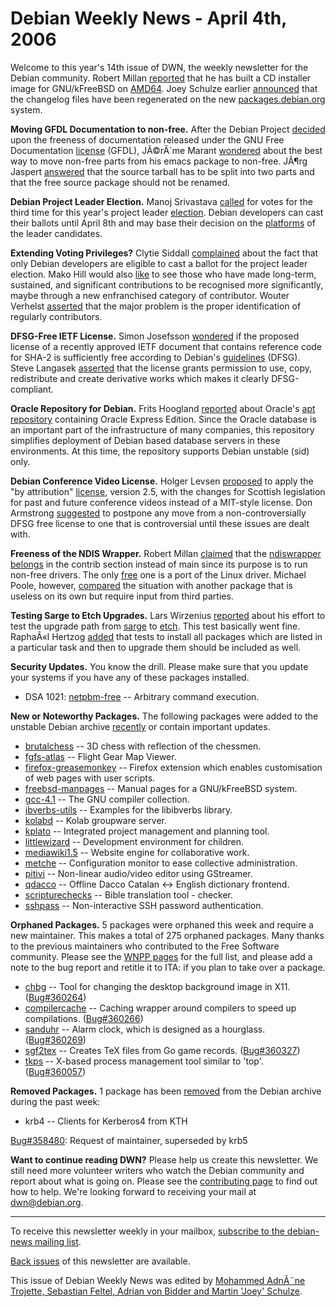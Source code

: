 
Debian Weekly News - April 4th, 2006
====================================


Welcome to this year's 14th issue of DWN, the weekly newsletter for the
Debian community. Robert Millan [reported](https://lists.debian.org/debian-amd64/2006/03/msg00266.html)
that he has built a CD installer image for GNU/kFreeBSD on [AMD64](https://www.debian.org/ports/amd64/). Joey Schulze earlier [announced](http://www.infodrom.org/~joey/log/?200603121801) that the
changelog files have been regenerated on the new [packages.debian.org](https://packages.debian.org/) system.


**Moving GFDL Documentation to non-free.** After the Debian
Project [decided](https://lists.debian.org/debian-devel-announce/2006/03/msg00012.html) upon the freeness of documentation released under the GNU Free
Documentation [license](https://www.gnu.org/copyleft/fdl.html)
(GFDL), JÃ©rÃ´me Marant [wondered](https://lists.debian.org/debian-devel/2006/03/msg01061.html) about the best way to move non-free parts from his emacs package
to non-free. JÃ¶rg Jaspert [answered](https://lists.debian.org/debian-devel/2006/03/msg01072.html) that the source tarball has to be split into two parts and that the
free source package should not be renamed.


**Debian Project Leader Election.** Manoj Srivastava [called](https://lists.debian.org/debian-devel-announce/2006/04/msg00000.html) for votes for the third time for this year's project leader [election](https://www.debian.org/vote/2006/vote_002). Debian developers can cast
their ballots until April 8th and may base their decision on the [platforms](https://www.debian.org/vote/2006/platforms/) of the leader
candidates.


**Extending Voting Privileges?** Clytie Siddall [complained](https://lists.debian.org/debian-i18n/2006/04/msg00007.html)
about the fact that only Debian developers are eligible to cast a ballot for
the project leader election. Mako Hill would also [like](https://lists.debian.org/debian-i18n/2006/04/msg00043.html) to
see those who have made long-term, sustained, and significant contributions to
be recognised more significantly, maybe through a new enfranchised category of
contributor. Wouter Verhelst [asserted](https://lists.debian.org/debian-i18n/2006/04/msg00027.html)
that the major problem is the proper identification of regularly contributors.


**DFSG-Free IETF License.** Simon Josefsson [wondered](https://lists.debian.org/debian-legal/2006/02/msg00389.html)
if the proposed license of a recently approved IETF document that contains
reference code for SHA-2 is sufficiently free according to Debian's [guidelines](https://www.debian.org/social_contract#guidelines) (DFSG). Steve
Langasek [asserted](https://lists.debian.org/debian-legal/2006/02/msg00390.html) that the license grants permission to use, copy, redistribute and
create derivative works which makes it clearly DFSG-compliant.


**Oracle Repository for Debian.** Frits Hoogland [reported](http://frits.homelinux.com/wordpress/?p=9) about Oracle's
[apt repository](http://oss.oracle.com/debian/) containing
Oracle Express Edition. Since the Oracle database is an important part of the
infrastructure of many companies, this repository simplifies deployment of
Debian based database servers in these environments. At this time, the
repository supports Debian unstable (sid) only.


**Debian Conference Video License.** Holger Levsen [proposed](https://lists.debian.org/debian-legal/2006/03/msg00076.html) to apply the "by attribution" [license](http://creativecommons.org/licenses/by/2.5/scotland/),
version 2.5, with the changes for Scottish legislation for past and future
conference videos instead of a MIT-style license. Don Armstrong [suggested](https://lists.debian.org/debian-legal/2006/03/msg00086.html) to postpone any move from a non-controversially DFSG free
license to one that is controversial until these issues are dealt with.


**Freeness of the NDIS Wrapper.** Robert Millan [claimed](https://bugs.debian.org/353277) that the [ndiswrapper](https://packages.debian.org/ndiswrapper) [belongs](https://lists.debian.org/debian-devel/2006/02/msg00585.html)
in the contrib section instead of main since its purpose is to run non-free
drivers. The only [free](http://cipe-win32.sourceforge.net/) one
is a port of the Linux driver. Michael Poole, however, [compared](https://lists.debian.org/debian-devel/2006/02/msg00593.html)
the situation with another package that is useless on its own but require
input from third parties.


**Testing Sarge to Etch Upgrades.** Lars Wirzenius [reported](https://lists.debian.org/debian-qa/2006/03/msg00081.html)
about his effort to test the upgrade path from [sarge](https://www.debian.org/releases/sarge/) to [etch](https://www.debian.org/releases/etch/). This test basically went fine. RaphaÃ«l Hertzog [added](https://lists.debian.org/debian-qa/2006/03/msg00087.html) that
tests to install all packages which are listed in a particular task and then
to upgrade them should be included as well.


**Security Updates.** You know the drill. Please make sure
that you update your systems if you have any of these packages installed.


* DSA 1021: [netpbm-free](https://www.debian.org/security/2006/dsa-1021) --
 Arbitrary command execution.


**New or Noteworthy Packages.** The following packages were
added to the unstable Debian archive [recently](https://packages.debian.org/unstable/newpkg_main) or contain
important updates.


* [brutalchess](https://packages.debian.org/unstable/games/brutalchess)
 -- 3D chess with reflection of the chessmen.
* [fgfs-atlas](https://packages.debian.org/unstable/games/fgfs-atlas)
 -- Flight Gear Map Viewer.
* [firefox-greasemonkey](https://packages.debian.org/unstable/web/firefox-greasemonkey)
 -- Firefox extension which enables customisation of web pages with user scripts.
* [freebsd-manpages](https://packages.debian.org/unstable/doc/freebsd-manpages)
 -- Manual pages for a GNU/kFreeBSD system.
* [gcc-4.1](https://packages.debian.org/unstable/devel/gcc-4.1)
 -- The GNU compiler collection.
* [ibverbs-utils](https://packages.debian.org/unstable/net/ibverbs-utils)
 -- Examples for the libibverbs library.
* [kolabd](https://packages.debian.org/unstable/mail/kolabd)
 -- Kolab groupware server.
* [kplato](https://packages.debian.org/unstable/kde/kplato)
 -- Integrated project management and planning tool.
* [littlewizard](https://packages.debian.org/unstable/games/littlewizard)
 -- Development environment for children.
* [mediawiki1.5](https://packages.debian.org/unstable/web/mediawiki1.5)
 -- Website engine for collaborative work.
* [metche](https://packages.debian.org/unstable/admin/metche)
 -- Configuration monitor to ease collective administration.
* [pitivi](https://packages.debian.org/unstable/gnome/pitivi)
 -- Non-linear audio/video editor using GStreamer.
* [qdacco](https://packages.debian.org/unstable/text/qdacco)
 -- Offline Dacco Catalan <-> English dictionary frontend.
* [scripturechecks](https://packages.debian.org/unstable/utils/scripturechecks)
 -- Bible translation tool - checker.
* [sshpass](https://packages.debian.org/unstable/utils/sshpass)
 -- Non-interactive SSH password authentication.


**Orphaned Packages.** 5 packages were orphaned this week and
require a new maintainer. This makes a total of 275 orphaned packages. Many
thanks to the previous maintainers who contributed to the Free Software
community. Please see the [WNPP pages](https://www.debian.org/devel/wnpp/) for
the full list, and please add a note to the bug report and retitle it to ITA:
if you plan to take over a package.


* [chbg](https://packages.debian.org/unstable/graphics/chbg)
 -- Tool for changing the desktop background image in X11.
 ([Bug#360264](https://bugs.debian.org/360264))
* [compilercache](https://packages.debian.org/unstable/devel/compilercache)
 -- Caching wrapper around compilers to speed up compilations.
 ([Bug#360266](https://bugs.debian.org/360266))
* [sanduhr](https://packages.debian.org/unstable/gnome/sanduhr)
 -- Alarm clock, which is designed as a hourglass.
 ([Bug#360269](https://bugs.debian.org/360269))
* [sgf2tex](https://packages.debian.org/unstable/tex/sgf2tex)
 -- Creates TeX files from Go game records.
 ([Bug#360327](https://bugs.debian.org/360327))
* [tkps](https://packages.debian.org/unstable/utils/tkps)
 -- X-based process management tool similar to 'top'.
 ([Bug#360057](https://bugs.debian.org/360057))


**Removed Packages.** 1 package has been [removed](https://ftp-master.debian.org/removals.txt) from the Debian
archive during the past week:


* krb4 -- Clients for Kerberos4 from KTH
   
[Bug#358480](https://bugs.debian.org/358480):
 Request of maintainer, superseded by krb5


**Want to continue reading DWN?** Please help us create this
newsletter. We still need more volunteer writers who watch the Debian
community and report about what is going on. Please see the [contributing page](https://www.debian.org/News/weekly/contributing) to find out how
to help. We're looking forward to receiving your mail at [dwn@debian.org](mailto:dwn@debian.org).




---



 To receive this newsletter weekly in your mailbox, [subscribe to the debian-news mailing list](https://lists.debian.org/debian-news/).



[Back issues](https://www.debian.org/News/weekly/) of this newsletter are available.



This issue of Debian Weekly News was edited by [Mohammed AdnÃ¨ne Trojette, Sebastian Feltel, Adrian von Bidder and Martin 'Joey' Schulze](mailto:dwn@debian.org).




